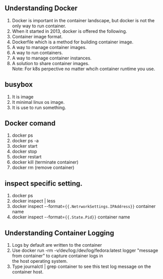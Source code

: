 ## Understanding Docker  
1. Docker is important in the container landscape, but docker is not the only way to run container.  
1. When it started in 2013, docker is offered the following.  
1. Container image format.  
1. Dockerfile which is a method for building container image.   
1. A way to manage container images.  
1. A way to run containers.      
1. A way to manage container instances.  
1. A solution to share container images.  
Note: For k8s perpective no matter whcih container runtime you use.   

## busybox  
1. It is image   
1. It minimal linux os image.   
1. It is use to run something.      

## Docker comand  
1. docker ps  
1. docker ps -a   
1. docker start  
1. docker stop  
1. docker restart   
1. docker kill   (terminate container)
1. docker rm    (remove container)

## inspect  specific setting.  
1. docker ps  
1. docker inspect <id> | less 
1. docker inspect --format=`{{.NetrworkSettings.IPAddress}}` container name    
1. docker inspect --format=`{{.State.Pid}}` container name   

## Understanding Container Logging  

1. Logs by default are written to the container
1. Use docker run -rm -v/dev/log:/dev/log/fedora:latest logger "message from container" to capture container logs in    
   the host operating system.  
1. Type journalctl | grep container to see this test log message on the container host.   
